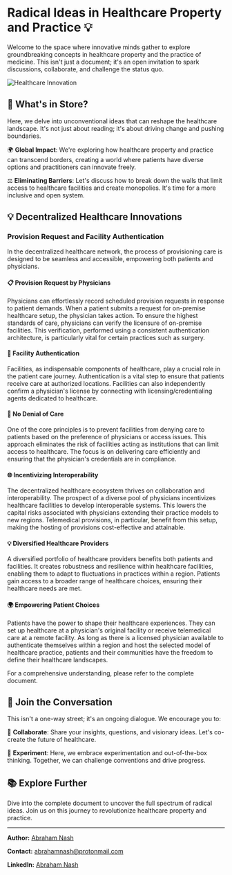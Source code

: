 # Radical Ideas in Healthcare Property and Practice 💡

Welcome to the space where innovative minds gather to explore groundbreaking concepts in healthcare property and the practice of medicine. This isn't just a document; it's an open invitation to spark discussions, collaborate, and challenge the status quo.

![Healthcare Innovation](insert_image_link_here)

## 🚀 What's in Store?

Here, we delve into unconventional ideas that can reshape the healthcare landscape. It's not just about reading; it's about driving change and pushing boundaries.

🌍 **Global Impact**: We're exploring how healthcare property and practice can transcend borders, creating a world where patients have diverse options and practitioners can innovate freely.

⚖️ **Eliminating Barriers**: Let's discuss how to break down the walls that limit access to healthcare facilities and create monopolies. It's time for a more inclusive and open system.

## 💡 Decentralized Healthcare Innovations

### Provision Request and Facility Authentication

In the decentralized healthcare network, the process of provisioning care is designed to be seamless and accessible, empowering both patients and physicians.

#### 📋 Provision Request by Physicians

Physicians can effortlessly record scheduled provision requests in response to patient demands. When a patient submits a request for on-premise healthcare setup, the physician takes action. To ensure the highest standards of care, physicians can verify the licensure of on-premise facilities. This verification, performed using a consistent authentication architecture, is particularly vital for certain practices such as surgery.

#### 🏥 Facility Authentication

Facilities, as indispensable components of healthcare, play a crucial role in the patient care journey. Authentication is a vital step to ensure that patients receive care at authorized locations. Facilities can also independently confirm a physician's license by connecting with licensing/credentialing agents dedicated to healthcare.

#### 🚫 No Denial of Care

One of the core principles is to prevent facilities from denying care to patients based on the preference of physicians or access issues. This approach eliminates the risk of facilities acting as institutions that can limit access to healthcare. The focus is on delivering care efficiently and ensuring that the physician's credentials are in compliance.

#### 🌐 Incentivizing Interoperability

The decentralized healthcare ecosystem thrives on collaboration and interoperability. The prospect of a diverse pool of physicians incentivizes healthcare facilities to develop interoperable systems. This lowers the capital risks associated with physicians extending their practice models to new regions. Telemedical provisions, in particular, benefit from this setup, making the hosting of provisions cost-effective and attainable.

#### 💡 Diversified Healthcare Providers

A diversified portfolio of healthcare providers benefits both patients and facilities. It creates robustness and resilience within healthcare facilities, enabling them to adapt to fluctuations in practices within a region. Patients gain access to a broader range of healthcare choices, ensuring their healthcare needs are met.

#### 🌍 Empowering Patient Choices

Patients have the power to shape their healthcare experiences. They can set up healthcare at a physician's original facility or receive telemedical care at a remote facility. As long as there is a licensed physician available to authenticate themselves within a region and host the selected model of healthcare practice, patients and their communities have the freedom to define their healthcare landscapes.

For a comprehensive understanding, please refer to the complete document.

## 💬 Join the Conversation

This isn't a one-way street; it's an ongoing dialogue. We encourage you to:

🤝 **Collaborate**: Share your insights, questions, and visionary ideas. Let's co-create the future of healthcare.

🧪 **Experiment**: Here, we embrace experimentation and out-of-the-box thinking. Together, we can challenge conventions and drive progress.

## 📚 Explore Further

Dive into the complete document to uncover the full spectrum of radical ideas. Join us on this journey to revolutionize healthcare property and practice.

---

**Author:** [Abraham Nash](https://github.com/abrahamnash)

**Contact:** [abrahamnash@protonmail.com](mailto:abrahamnash@protonmail.com)

**LinkedIn:** [Abraham Nash](https://www.linkedin.com/in/abraham-nash-866502270)
